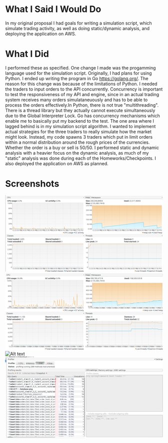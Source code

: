 # What I Said I Would Do

In my original proposal I had goals for writing a simulation script, which simulate trading activity, as well as doing static/dynamic
analysis, and deploying the application on AWS.

# What I Did
I performed these as specified. One change I made was the progamming language used for the simulation script. Originally,
I had plans for using Python. I ended up writing the program in Go https://golang.org/. The reason for this change was because of the
limitations of Python. I needed the traders to input orders to the API concurrently. Concurrency is important to test the responsiveness
of my API and engine, since in an actual trading system receives many orders simulataneuously and has to be able to process
the orders effectively.In Python, there is not true "multithreading". There is a thread library but they actually cannot execute simultaneously
due to the Global Interpreter Lock. Go has concurrency mechanisms which enable me to basically put my backend to the test.
The one area where I lagged behind is in my simulation script algorithm. I wanted to implement actual strategies for the three traders
to really simulate how the market might look. Instead, my code spawns 3 traders which put in limit orders within a normal distribution
around the rough prices of the currencies. Whether the order is a buy or sell is 50/50. I performed static and dynamic analysis with
a heavier focus on the dynamic analysis, as much of my "static" analysis was done during each of the Homeworks/Checkpoints.
I also deployed the application on AWS as planned.

# Screenshots
![Alt text](simulation/DynamicAnalysisOfEngine.png)
![Alt text](simulation/DynamicAnalysisOfRest.png)
![Alt text](simulation/SimulationProgrammingRunning.png)
![Alt text](simulation/sql_performance.png)
